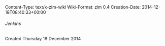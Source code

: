Content-Type: text/x-zim-wiki
Wiki-Format: zim 0.4
Creation-Date: 2014-12-18T08:40:33+00:00

###### Jenkins ######
Created Thursday 18 December 2014

